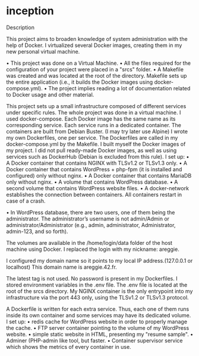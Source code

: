 # inception

Description

This project aims to broaden knowledge of system administration with the help of Docker. 
I virtualized several Docker images, creating them in my new personal virtual machine.


• This project was done on a Virtual Machine.
• All the files required for the configuration of your project were placed in a "srcs"
folder.
• A Makefile was created and was located at the root of the directory. Makefile sets up the entire application (i.e., it builds the Docker images using
docker-compose.yml).
• The project implies reading a lot of documentation related to Docker usage and other material.


This project sets up a small infrastructure composed of different
services under specific rules. The whole project was done in a virtual machine. I used docker-compose.
Each Docker image has the same name as its corresponding service.
Each service runs in a dedicated container.
The containers are built from Debian Buster. (I may try later use Alpine)
I wrote my own Dockerfiles, one per service. The Dockerfiles are called in my docker-compose.yml by the Makefile.
I built myself the Docker images of my project. I did not pull ready-made Docker images, as well as using services such as DockerHub
(Debian is excluded from this rule).
I set up:
• A Docker container that contains NGINX with TLSv1.2 or TLSv1.3 only.
• A Docker container that contains WordPress + php-fpm (it is installed and
configured) only without nginx.
• A Docker container that contains MariaDB only without nginx.
• A volume that contains WordPress database.
• A second volume that contains WordPress website files.
• A docker-network establishes the connection between containers.
All containers restart in case of a crash.

• In WordPress database, there are two users, one of them being the administrator. The administrator’s username is not admin/Admin or administrator/Administrator (e.g., admin, administrator, Administrator, admin-123, and
so forth).

The volumes are available in the /home/login/data folder of the
host machine using Docker. I replaced the login
with my nickname: areggie.

I configured my domain name so it points to my local IP address.(127.0.0.1 or localhost)
This domain name is areggie.42.fr. 


The latest tag is not used.
No password is present in my Dockerfiles.
I stored environment variables in the .env file. The .env file is located at the root
of the srcs directory.
My NGINX container is the only entrypoint into my infrastructure via the port 443 only, using the TLSv1.2 or TLSv1.3 protocol.

A Dockerfile is written for each extra service. Thus, each one of them runs
inside its own container and some services may have its dedicated volume.
I set up:
• redis cache for WordPress website in order to properly manage the
cache.
• FTP server container pointing to the volume of my WordPress website.
• simple static website in HTML,  presenting my "resume sample".
• Adminer (PHP-admin like tool, but faster.
• Container supervisor service  which shows the metrics of every container in use.


